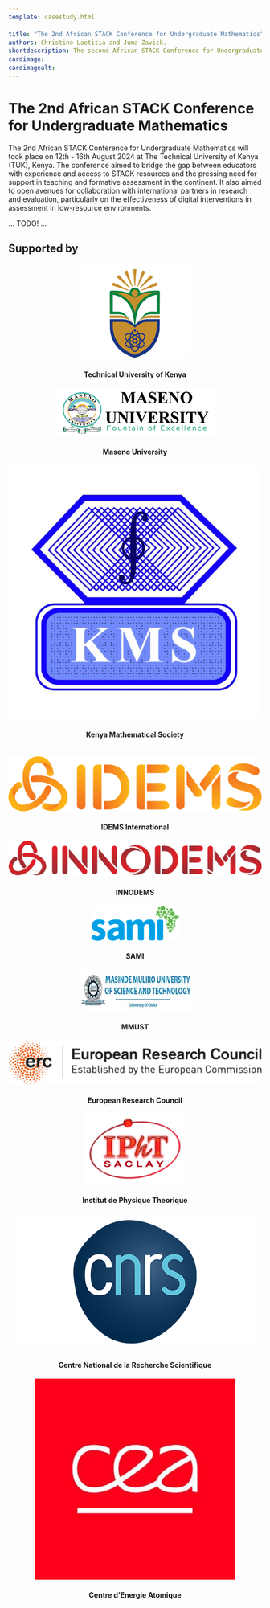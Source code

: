 ```yaml
---
template: casestudy.html

title: "The 2nd African STACK Conference for Undergraduate Mathematics"
authors: Christine Laetitia and Juma Zavick.
shortdescription: The second African STACK Conference for Undergraduate Mathematics took place from 12th - 16th August 2024 at The Technical University of Kenya (TUK), Kenya. This case study includes details and conclusions arising at the conference.
cardimage: 
cardimagealt: 
---
```


# The 2nd African STACK Conference for Undergraduate Mathematics

The 2nd African STACK Conference for Undergraduate Mathematics will took place on 12th - 16th August 2024 at The Technical University of Kenya (TUK), Kenya. The conference aimed to bridge the gap between educators with experience and access to STACK resources and the pressing need for support in teaching and formative assessment in the continent. It also aimed to open avenues for collaboration with international partners in research and evaluation, particularly on the effectiveness of digital interventions in assessment in low-resource environments.

... TODO! ...

## Supported by

<div class="container">
   <div class="row">
      <div class="col-md-4">
         <center><img class="img-logo-large" src="../../../img/tuk-logo.png" alt="Technical University of Kenya" /><br>
         <h4>Technical University of Kenya</h4></center>
      </div>
      <div class="col-md-4">
         <center><img class="img-logo-large" src="../../../img/maseno-logo.png" alt="Maseno University" /><br>
         <h4>Maseno University</h4></center>
      </div>
      <div class="col-md-4">
         <center><img class="img-logo-large" src="../../../img/kms-logo.jpg" alt="Kenya Mathematical Society" /><br>
         <h4>Kenya Mathematical Society</h4></center>
      </div>
   </div>
   <br>
   <div class="row">
      <div class="col-md-4">
         <center><img class="img-logo-large" src="../../../img/idems-logo.png" alt="IDEMS International" /><br>
         <h4>IDEMS International</h4></center>
      </div>
      <div class="col-md-4">
         <center><img class="img-logo-large" src="../../../img/innodems-logo.jpg" alt="INNODEMS" /><br>
         <h4>INNODEMS</h4></center>
      </div>
      <div class="col-md-4">
         <center><img class="img-logo-large" src="../../../img/sami-logo.png" alt="SAMI" /><br>
         <h4>SAMI</h4></center>
      </div>
   </div>
   <div class="row">
      <div class="col-md-4">
         <center><img class="img-logo-large" src="../../../img/mmust-logo.jpg" alt="Masinde Muliro University of Science and Technology" /><br>
         <h4>MMUST</h4></center>
      </div>
      <div class="col-md-4">
         <center><img class="img-logo-large" src="../../../img/erc-logo.png" alt="European Research Council" /><br>
         <h4>European Research Council</h4></center>
      </div>
      <div class="col-md-4">
         <center><img class="img-logo-large" src="../../../img/ipht-logo.png" alt="Institut de Physique Theorique" /><br>
         <h4>Institut de Physique Theorique</h4></center>
      </div>
   </div>
   <div class="row">
      <div class="col-md-4">
         <center><img class="img-logo-large" src="../../../img/cnrs-logo.png" alt="Centre National de la Recherche Scientifique, France" /><br>
         <h4>Centre National de la Recherche Scientifique</h4></center>
      </div>
      <div class="col-md-4">
         <center><img class="img-logo-large" src="../../../img/cea-logo.jpg" alt="Centre d’Energie Atomique" /><br>
         <h4>Centre d’Energie Atomique</h4></center>
      </div>
   </div>
</div> 